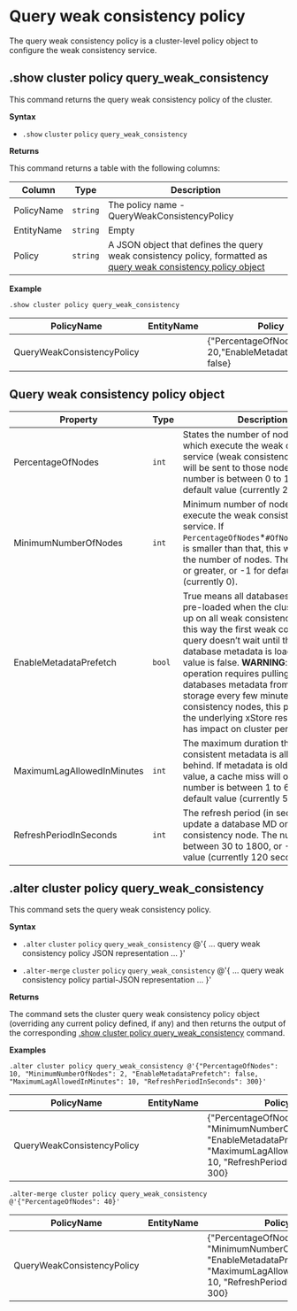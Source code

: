 # Query weak consistency policy

The query weak consistency policy is a cluster-level policy object to configure the weak consistency service.

## .show cluster policy query_weak_consistency

This command returns the query weak consistency policy of the cluster.

**Syntax**

* `.show` `cluster` `policy` `query_weak_consistency`

**Returns**

This command returns a table with the following columns:

|Column    |Type    |Description
|---|---|---
|PolicyName|`string`|The policy name - QueryWeakConsistencyPolicy
|EntityName|`string`|Empty                         
|Policy    |`string`|A JSON object that defines the query weak consistency policy, formatted as [query weak consistency policy object](#query-weak-consistency-policy-object)

**Example**

<!-- csl -->
```
.show cluster policy query_weak_consistency 
```

|PolicyName|EntityName|Policy|ChildEntities|EntityType|
|---|---|---|---|---|
|QueryWeakConsistencyPolicy||{"PercentageOfNodes": 20,"EnableMetadataPrefetch": false}

## Query weak consistency policy object


|Property  |Type    |Description                                                       |
|----------|--------|------------------------------------------------------------------|
|PercentageOfNodes |`int`|States the number of nodes (%) which execute the weak consistency service (weak consistency queries will be sent to those nodes). The number is between 0 to 100, or -1 for default value (currently 20%).
|MinimumNumberOfNodes |`int`|Minimum number of nodes which execute the weak consistency service. If `PercentageOfNodes`*`#OfNodesInCluster` is smaller than that, this will determine the number of nodes. The number is 0 or greater, or -1 for default value (currently 0).
|EnableMetadataPrefetch |`bool`|True means all databases MD will be pre-loaded when the cluster comes up on all weak consistency nodes, this way the first weak consistency query doesn’t wait until the the database metadata is loaded. Default value is false. **WARNING**: Prefetch operation requires pulling all databases metadata from Azure storage every few minutes in all weak consistency nodes, this puts load on the underlying xStore resources and has impact on cluster performance.
|MaximumLagAllowedInMinutes|`int`|The maximum duration that weak consistent metadata is allowed to lag behind. If metadata is older than this value, a cache miss will occur. The number is between 1 to 60, or -1 for default value (currently 5 minutes).
|RefreshPeriodInSeconds|`int`|The refresh period (in seconds) to update a database MD on each weak consistency node. The number is between 30 to 1800, or -1 for default value (currently 120 seconds).

## .alter cluster policy query_weak_consistency

This command sets the query weak consistency policy.

**Syntax**

* `.alter` `cluster` `policy` `query_weak_consistency` @'{ ... query weak consistency policy JSON representation ... }'

* `.alter-merge` `cluster` `policy` `query_weak_consistency` @'{ ... query weak consistency policy partial-JSON representation  ... }'


**Returns**

The command sets the cluster query weak consistency policy object (overriding any current
policy defined, if any) and then returns the output of the corresponding 
[.show cluster policy query_weak_consistency](#show-cluster-policy-query_weak_consistency)
command.

**Examples**

<!-- csl -->
```
.alter cluster policy query_weak_consistency @'{"PercentageOfNodes": 10, "MinimumNumberOfNodes": 2, "EnableMetadataPrefetch": false, "MaximumLagAllowedInMinutes": 10, "RefreshPeriodInSeconds": 300}'
```

|PolicyName|EntityName|Policy|ChildEntities|EntityType|
|---|---|---|---|---|
|QueryWeakConsistencyPolicy||{"PercentageOfNodes": 10, "MinimumNumberOfNodes": 2 "EnableMetadataPrefetch": false, "MaximumLagAllowedInMinutes": 10, "RefreshPeriodInSeconds": 300}||Cluster

<!-- csl -->
```
.alter-merge cluster policy query_weak_consistency @'{"PercentageOfNodes": 40}'
```

|PolicyName|EntityName|Policy|ChildEntities|EntityType|
|---|---|---|---|---|
|QueryWeakConsistencyPolicy||{"PercentageOfNodes": 40, "MinimumNumberOfNodes": 2 "EnableMetadataPrefetch": false, "MaximumLagAllowedInMinutes": 10, "RefreshPeriodInSeconds": 300}||Cluster
